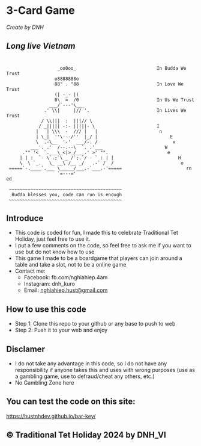 # 3-Card Game 
_Create by DNH_ <br/>
## <bold> _Long live Vietnam_ </bold>
#
                       _oo0oo_                              In Budda We Trust 
                      o8888888o                             
                      88" . "88                             In Love We Trust
                      (| -_- |)                             
                      0\  =  /0                             In Us We Trust
                    ___/`---'\___                           
                  .' \\|     |// '.                         In Lives We Trust
                 / \\|||  :  |||// \                        
                / _||||| -:- |||||- \                       I
               |   | \\\  -  /// |   |                       n
               | \_|  ''\---/''  |_/ |                           E
               \  .-\__  '-'  ___/-. /                            x
             ___'. .'  /--.--\  `. .'___                       W
          ."" '<  `.___\_<|>_/___.' >' "".                      e
         | | :  `- \`.;`\ _ /`;.`/ - ` : | |                        H 
         \  \ `_.   \_ __\ /__ _/   .-` /  /                         o
     =====`-.____`.___ \_____/___.-`___.-'=====                        rn
                       `=---='                                            ed

     ~~~~~~~~~~~~~~~~~~~~~~~~~~~~~~~~~~~~~~~~~~
      Budda blesses you, code can run is enough
     ~~~~~~~~~~~~~~~~~~~~~~~~~~~~~~~~~~~~~~~~~~
## Introduce
- This code is coded for fun, I made this to celebrate Traditional Tet Holiday, just feel free to use it.
- I put a few comments on the code, so feel free to ask me if you want to use but do not know how to use
- This game I made to be a boardgame that players can join around a table and take a slot, not to be a online game
- Contact me:
  + Facebook: fb.com/nghiahiep.4am
  + Instagram: dnh_kuro
  + Email: nghiahiep.hust@gmail.com
## How to use this code
- Step 1: Clone this repo to your github or any base to push to web
- Step 2: Push it to your web and enjoy
## Disclamer
- I do not take any advantage in this code, so I do not have any responsibility if anyone takes this and uses with wrong purposes (use as a gambling game, use to defraud/cheat any others, etc.)
- No Gambling Zone here
## You can test the code on this site:
https://hustnhdev.github.io/bar-key/ 

## &copy; Traditional Tet Holiday 2024 by DNH_VI
